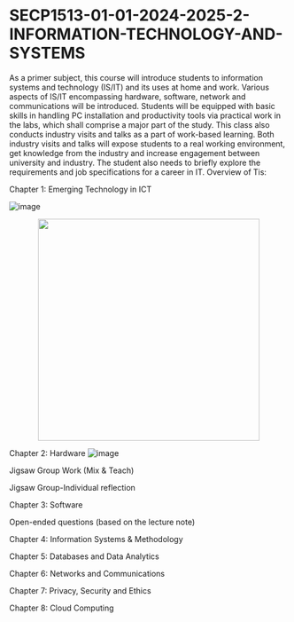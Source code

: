 # SECP1513-01-01-2024-2025-2-INFORMATION-TECHNOLOGY-AND-SYSTEMS
As a primer subject, this course will introduce students to information systems and technology (IS/IT) and its uses at home and work. Various aspects of IS/IT encompassing hardware, software, network and communications will be introduced. Students will be equipped with basic skills in handling PC installation and productivity tools via practical work in the labs, which shall comprise a major part of the study. This class also conducts industry visits and talks as a part of work-based learning. Both industry visits and talks will expose students to a real working environment, get knowledge from the industry and increase engagement between university and industry. The student also needs to briefly explore the requirements and job specifications for a career in IT. Overview of Tis:

Chapter 1: Emerging Technology in ICT

![image](https://github.com/user-attachments/assets/38155db1-647c-40ad-b7c1-a4546c15747d)<p align="center">
  <img src="images/screenshot.png" width="400" />
</p>



Chapter 2: Hardware
![image](https://github.com/user-attachments/assets/856541c8-0484-4b54-876b-625560dea8ee)



Jigsaw Group Work (Mix & Teach)

Jigsaw Group-Individual reflection


Chapter 3: Software

Open-ended questions (based on the lecture note)

Chapter 4: Information Systems & Methodology

Chapter 5: Databases and Data Analytics

Chapter 6: Networks and Communications

Chapter 7: Privacy, Security and Ethics

Chapter 8: Cloud Computing

